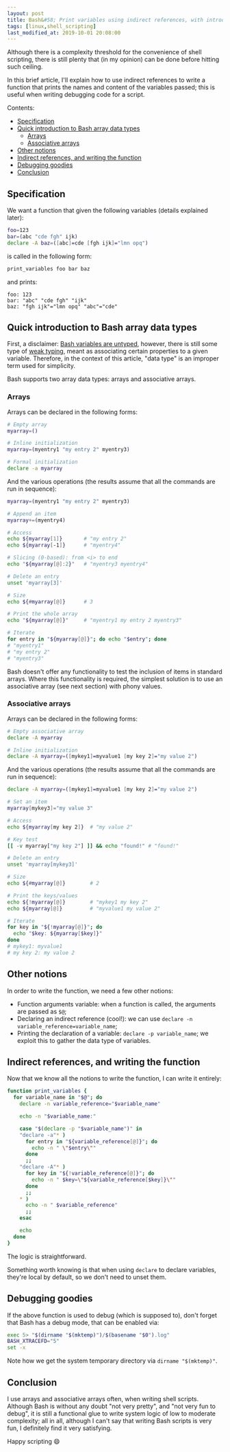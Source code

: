 ```yaml
---
layout: post
title: Bash&#58; Print variables using indirect references, with introduction to array data types
tags: [linux,shell_scripting]
last_modified_at: 2019-10-01 20:08:00
---
```


Although there is a complexity threshold for the convenience of shell scripting, there is still plenty that (in my opinion) can be done before hitting such ceiling.

In this brief article, I'll explain how to use indirect references to write a function that prints the names and content of the variables passed; this is useful when writing debugging code for a script.

Contents:

- [Specification](/Bash-Print-variables-using-indirect-references-with-introduction-to-array-data-types#specification)
- [Quick introduction to Bash array data types](/Bash-Print-variables-using-indirect-references-with-introduction-to-array-data-types#quick-introduction-to-bash-array-data-types)
  - [Arrays](/Bash-Print-variables-using-indirect-references-with-introduction-to-array-data-types#arrays)
  - [Associative arrays](/Bash-Print-variables-using-indirect-references-with-introduction-to-array-data-types#associative-arrays)
- [Other notions](/Bash-Print-variables-using-indirect-references-with-introduction-to-array-data-types#other-notions)
- [Indirect references, and writing the function](/Bash-Print-variables-using-indirect-references-with-introduction-to-array-data-types#indirect-references-and-writing-the-function)
- [Debugging goodies](/Bash-Print-variables-using-indirect-references-with-introduction-to-array-data-types#debugging-goodies)
- [Conclusion](/Bash-Print-variables-using-indirect-references-with-introduction-to-array-data-types#conclusion)

## Specification

We want a function that given the following variables (details explained later):

```sh
foo=123
bar=(abc "cde fgh" ijk)
declare -A baz=([abc]=cde [fgh ijk]="lmn opq")
```

is called in the following form:

```sh
print_variables foo bar baz
```

and prints:

```
foo: 123
bar: "abc" "cde fgh" "ijk"
baz: "fgh ijk"="lmn opq" "abc"="cde"
```

## Quick introduction to Bash array data types

First, a disclaimer: [Bash variables are untyped](https://www.tldp.org/LDP/abs/html/untyped.html), however, there is still some type of [weak typing](https://www.tldp.org/LDP/abs/html/declareref.html), meant as associating certain properties to a given variable. Therefore, in the context of this article, "data type" is an improper term used for simplicity.

Bash supports two array data types: arrays and associative arrays.

### Arrays

Arrays can be declared in the following forms:

```sh
# Empty array
myarray=()

# Inline initialization
myarray=(myentry1 "my entry 2" myentry3)

# Formal initialization
declare -a myarray
```

And the various operations (the results assume that all the commands are run in sequence):

```sh
myarray=(myentry1 "my entry 2" myentry3)

# Append an item
myarray+=(myentry4)

# Access
echo ${myarray[1]}       # "my entry 2"
echo ${myarray[-1]}      # "myentry4"

# Slicing (0-based): from <i> to end
echo "${myarray[@]:2}"   # "myentry3 myentry4"

# Delete an entry
unset 'myarray[3]'

# Size
echo ${#myarray[@]}      # 3

# Print the whole array
echo "${myarray[@]}"     # "myentry1 my entry 2 myentry3"

# Iterate
for entry in "${myarray[@]}"; do echo "$entry"; done
# "myentry1"
# "my entry 2"
# "myentry3"
```

Bash doesn't offer any functionality to test the inclusion of items in standard arrays. Where this functionality is required, the simplest solution is to use an associative array (see next section) with phony values.

### Associative arrays

Arrays can be declared in the following forms:

```sh
# Empty associative array
declare -A myarray

# Inline initialization
declare -A myarray=([mykey1]=myvalue1 [my key 2]="my value 2")
```

And the various operations (the results assume that all the commands are run in sequence):

```sh
declare -A myarray=([mykey1]=myvalue1 [my key 2]="my value 2")

# Set an item
myarray[mykey3]="my value 3"

# Access
echo ${myarray[my key 2]}  # "my value 2"

# Key test
[[ -v myarray["my key 2"] ]] && echo "found!" # "found!"

# Delete an entry
unset 'myarray[mykey3]'

# Size
echo ${#myarray[@]}        # 2

# Print the keys/values
echo ${!myarray[@]}        # "mykey1 my key 2"
echo ${myarray[@]}         # "myvalue1 my value 2"

# Iterate
for key in "${!myarray[@]}"; do
  echo "$key: ${myarray[$key]}"
done
# mykey1: myvalue1
# my key 2: my value 2
```

## Other notions

In order to write the function, we need a few other notions:

- Function arguments variable: when a function is called, the arguments are passed as `$@`;
- Declaring an indirect reference (cool!): we can use `declare -n variable_reference=variable_name`;
- Printing the declaration of a variable: `declare -p variable_name`; we exploit this to gather the data type of variables.

## Indirect references, and writing the function

Now that we know all the notions to write the function, I can write it entirely:

```sh
function print_variables {
  for variable_name in "$@"; do
    declare -n variable_reference="$variable_name"

    echo -n "$variable_name:"

    case "$(declare -p "$variable_name")" in
    "declare -a"* )
      for entry in "${variable_reference[@]}"; do
        echo -n " \"$entry\""
      done
      ;;
    "declare -A"* )
      for key in "${!variable_reference[@]}"; do
        echo -n " $key=\"${variable_reference[$key]}\""
      done
      ;;
    * )
      echo -n " $variable_reference"
      ;;
    esac

    echo
  done
}
```

The logic is straightforward.

Something worth knowing is that when using `declare` to declare variables, they're local by default, so we don't need to unset them.

## Debugging goodies

If the above function is used to debug (which is supposed to), don't forget that Bash has a debug mode, that can be enabled via:

```sh
exec 5> "$(dirname "$(mktemp)")/$(basename "$0").log"
BASH_XTRACEFD="5"
set -x
```

Note how we get the system temporary directory via `dirname "$(mktemp)"`.

## Conclusion

I use arrays and associative arrays often, when writing shell scripts. Although Bash is without any doubt "not very pretty", and "not very fun to debug", it is still a functional glue to write system logic of low to moderate complexity; all in all, although I can't say that writing Bash scripts is very fun, I definitely find it very satisfying.

Happy scripting 😄
